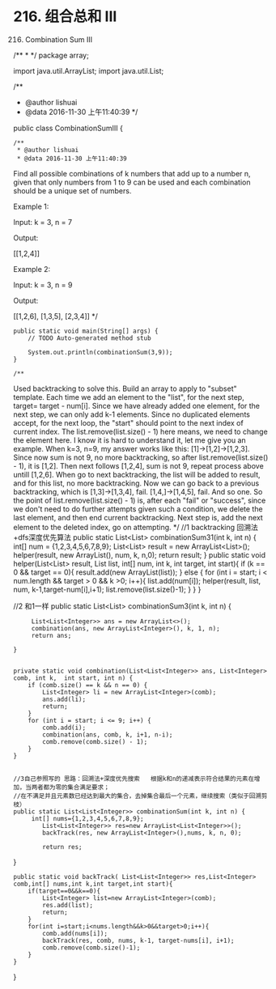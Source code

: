 # 216. 组合总和 III

[](https://leetcode-cn.com/problems/combination-sum-iii/)




216. Combination Sum III

/**
 *
 */
package array;

import java.util.ArrayList;
import java.util.List;

/**
 * @author lishuai
 * @data 2016-11-30 上午11:40:39
 */

public class CombinationSumIII {

    /**
     * @author lishuai
     * @data 2016-11-30 上午11:40:39
Find all possible combinations of k numbers that add up to a number n,
given that only numbers from 1 to 9 can be used and each combination should be a unique set of numbers.


Example 1:

Input: k = 3, n = 7

Output:

[[1,2,4]]

Example 2:

Input: k = 3, n = 9

Output:

[[1,2,6], [1,3,5], [2,3,4]]
     */

    public static void main(String[] args) {
        // TODO Auto-generated method stub

        System.out.println(combinationSum(3,9));
    }

    /**
Used backtracking to solve this.
Build an array to apply to "subset" template.
Each time we add an element to the "list", for the next step, target= target - num[i].
Since we have already added one element, for the next step, we can only add k-1 elements.
Since no duplicated elements accept, for the next loop, the "start" should point to the next index of current index.
The list.remove(list.size() - 1) here means, we need to change the element here. I know it is hard to understand it,
let me give you an example.
When k=3, n=9, my answer works like this:
[1]->[1,2]->[1,2,3]. Since now sum is not 9, no more backtracking, so after list.remove(list.size() - 1),
it is [1,2]. Then next follows [1,2,4], sum is not 9, repeat process above untill [1,2,6].
When go to next backtracking, the list will be added to result, and for this list, no more backtracking.
Now we can go back to a previous backtracking, which is [1,3]->[1,3,4], fail. [1,4,]->[1,4,5], fail. And so one.
So the point of list.remove(list.size() - 1) is, after each "fail" or "success",
since we don't need to do further attempts given such a condition, we delete the last element,
and then end current backtracking. Next step is, add the next element to the deleted index, go on attempting.
     */
    //1 backtracking 回溯法+dfs深度优先算法
    public static List<List<Integer>> combinationSum31(int k, int n) {
        int[] num = {1,2,3,4,5,6,7,8,9};
        List<List<Integer>> result = new ArrayList<List<Integer>>();
        helper(result, new ArrayList<Integer>(), num, k, n,0);
        return result;
    }
    public static void helper(List<List<Integer>> result, List<Integer> list, int[] num, int k, int target, int start){
        if (k == 0 && target == 0){
            result.add(new ArrayList<Integer>(list));
        } else {
            for (int i = start; i < num.length && target > 0 && k >0; i++){
                list.add(num[i]);
                helper(result, list, num, k-1,target-num[i],i+1);
                list.remove(list.size()-1);
            }
        }
    }


  //2 和1一样
    public static List<List<Integer>> combinationSum3(int k, int n) {

         List<List<Integer>> ans = new ArrayList<>();
         combination(ans, new ArrayList<Integer>(), k, 1, n);
         return ans;

    }


    private static void combination(List<List<Integer>> ans, List<Integer> comb, int k,  int start, int n) {
        if (comb.size() == k && n == 0) {
            List<Integer> li = new ArrayList<Integer>(comb);
            ans.add(li);
            return;
        }
        for (int i = start; i <= 9; i++) {
            comb.add(i);
            combination(ans, comb, k, i+1, n-i);
            comb.remove(comb.size() - 1);
        }
    }


    //3自己参照写的 思路：回溯法+深度优先搜索   根据k和n的递减表示符合结果的元素在增加，当两者都为零的集合满足要求；
    //在不满足并且元素数已经达到最大的集合，去掉集合最后一个元素，继续搜索（类似于回溯剪枝）
    public static List<List<Integer>> combinationSum(int k, int n) {
         int[] nums={1,2,3,4,5,6,7,8,9};
            List<List<Integer>> res=new ArrayList<List<Integer>>();
            backTrack(res, new ArrayList<Integer>(),nums, k, n, 0);

            return res;

   }

    public static void backTrack( List<List<Integer>> res,List<Integer> comb,int[] nums,int k,int target,int start){
        if(target==0&&k==0){
            List<Integer> list=new ArrayList<Integer>(comb);
            res.add(list);
            return;
        }
        for(int i=start;i<nums.length&&k>0&&target>0;i++){
            comb.add(nums[i]);
            backTrack(res, comb, nums, k-1, target-nums[i], i+1);
            comb.remove(comb.size()-1);
        }
    }

}

